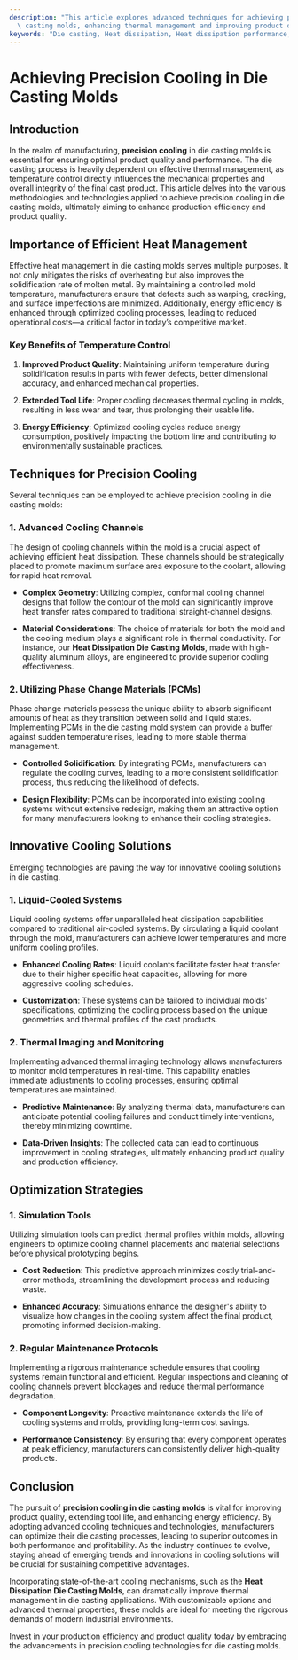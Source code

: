 ```yaml
---
description: "This article explores advanced techniques for achieving precision cooling in die\
  \ casting molds, enhancing thermal management and improving product quality."
keywords: "Die casting, Heat dissipation, Heat dissipation performance, Heat dissipation system"
---
```

# Achieving Precision Cooling in Die Casting Molds

## Introduction

In the realm of manufacturing, **precision cooling** in die casting molds is essential for ensuring optimal product quality and performance. The die casting process is heavily dependent on effective thermal management, as temperature control directly influences the mechanical properties and overall integrity of the final cast product. This article delves into the various methodologies and technologies applied to achieve precision cooling in die casting molds, ultimately aiming to enhance production efficiency and product quality.

## Importance of Efficient Heat Management

Effective heat management in die casting molds serves multiple purposes. It not only mitigates the risks of overheating but also improves the solidification rate of molten metal. By maintaining a controlled mold temperature, manufacturers ensure that defects such as warping, cracking, and surface imperfections are minimized. Additionally, energy efficiency is enhanced through optimized cooling processes, leading to reduced operational costs—a critical factor in today’s competitive market.

### Key Benefits of Temperature Control

1. **Improved Product Quality**: Maintaining uniform temperature during solidification results in parts with fewer defects, better dimensional accuracy, and enhanced mechanical properties.

2. **Extended Tool Life**: Proper cooling decreases thermal cycling in molds, resulting in less wear and tear, thus prolonging their usable life.

3. **Energy Efficiency**: Optimized cooling cycles reduce energy consumption, positively impacting the bottom line and contributing to environmentally sustainable practices.

## Techniques for Precision Cooling

Several techniques can be employed to achieve precision cooling in die casting molds:

### 1. Advanced Cooling Channels

The design of cooling channels within the mold is a crucial aspect of achieving efficient heat dissipation. These channels should be strategically placed to promote maximum surface area exposure to the coolant, allowing for rapid heat removal. 

- **Complex Geometry**: Utilizing complex, conformal cooling channel designs that follow the contour of the mold can significantly improve heat transfer rates compared to traditional straight-channel designs.

- **Material Considerations**: The choice of materials for both the mold and the cooling medium plays a significant role in thermal conductivity. For instance, our **Heat Dissipation Die Casting Molds**, made with high-quality aluminum alloys, are engineered to provide superior cooling effectiveness.

### 2. Utilizing Phase Change Materials (PCMs)

Phase change materials possess the unique ability to absorb significant amounts of heat as they transition between solid and liquid states. Implementing PCMs in the die casting mold system can provide a buffer against sudden temperature rises, leading to more stable thermal management.

- **Controlled Solidification**: By integrating PCMs, manufacturers can regulate the cooling curves, leading to a more consistent solidification process, thus reducing the likelihood of defects.

- **Design Flexibility**: PCMs can be incorporated into existing cooling systems without extensive redesign, making them an attractive option for many manufacturers looking to enhance their cooling strategies.

## Innovative Cooling Solutions 

Emerging technologies are paving the way for innovative cooling solutions in die casting.

### 1. Liquid-Cooled Systems

Liquid cooling systems offer unparalleled heat dissipation capabilities compared to traditional air-cooled systems. By circulating a liquid coolant through the mold, manufacturers can achieve lower temperatures and more uniform cooling profiles.

- **Enhanced Cooling Rates**: Liquid coolants facilitate faster heat transfer due to their higher specific heat capacities, allowing for more aggressive cooling schedules.

- **Customization**: These systems can be tailored to individual molds' specifications, optimizing the cooling process based on the unique geometries and thermal profiles of the cast products.

### 2. Thermal Imaging and Monitoring

Implementing advanced thermal imaging technology allows manufacturers to monitor mold temperatures in real-time. This capability enables immediate adjustments to cooling processes, ensuring optimal temperatures are maintained.

- **Predictive Maintenance**: By analyzing thermal data, manufacturers can anticipate potential cooling failures and conduct timely interventions, thereby minimizing downtime.

- **Data-Driven Insights**: The collected data can lead to continuous improvement in cooling strategies, ultimately enhancing product quality and production efficiency.

## Optimization Strategies

### 1. Simulation Tools

Utilizing simulation tools can predict thermal profiles within molds, allowing engineers to optimize cooling channel placements and material selections before physical prototyping begins.

- **Cost Reduction**: This predictive approach minimizes costly trial-and-error methods, streamlining the development process and reducing waste.

- **Enhanced Accuracy**: Simulations enhance the designer's ability to visualize how changes in the cooling system affect the final product, promoting informed decision-making.

### 2. Regular Maintenance Protocols

Implementing a rigorous maintenance schedule ensures that cooling systems remain functional and efficient. Regular inspections and cleaning of cooling channels prevent blockages and reduce thermal performance degradation.

- **Component Longevity**: Proactive maintenance extends the life of cooling systems and molds, providing long-term cost savings.

- **Performance Consistency**: By ensuring that every component operates at peak efficiency, manufacturers can consistently deliver high-quality products.

## Conclusion

The pursuit of **precision cooling in die casting molds** is vital for improving product quality, extending tool life, and enhancing energy efficiency. By adopting advanced cooling techniques and technologies, manufacturers can optimize their die casting processes, leading to superior outcomes in both performance and profitability. As the industry continues to evolve, staying ahead of emerging trends and innovations in cooling solutions will be crucial for sustaining competitive advantages.

Incorporating state-of-the-art cooling mechanisms, such as the **Heat Dissipation Die Casting Molds**, can dramatically improve thermal management in die casting applications. With customizable options and advanced thermal properties, these molds are ideal for meeting the rigorous demands of modern industrial environments. 

Invest in your production efficiency and product quality today by embracing the advancements in precision cooling technologies for die casting molds.
